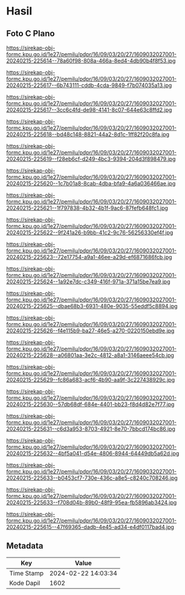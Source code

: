# Hasil

## Foto C Plano

https://sirekap-obj-formc.kpu.go.id/1e27/pemilu/pdpr/16/09/03/20/27/1609032027001-20240215-225614--78a60f98-808a-466a-8ed4-4db90b4f8f53.jpg

https://sirekap-obj-formc.kpu.go.id/1e27/pemilu/pdpr/16/09/03/20/27/1609032027001-20240215-225617--6b743111-cddb-4cda-9849-f7b074035a13.jpg

https://sirekap-obj-formc.kpu.go.id/1e27/pemilu/pdpr/16/09/03/20/27/1609032027001-20240215-225617--3cc6c4fd-de98-4141-8c07-644e63c8ffd2.jpg

https://sirekap-obj-formc.kpu.go.id/1e27/pemilu/pdpr/16/09/03/20/27/1609032027001-20240215-225618--bd48c148-8821-44a2-8d1c-1ff82f20c8fa.jpg

https://sirekap-obj-formc.kpu.go.id/1e27/pemilu/pdpr/16/09/03/20/27/1609032027001-20240215-225619--f28eb6cf-d249-4bc3-9394-204d3f898479.jpg

https://sirekap-obj-formc.kpu.go.id/1e27/pemilu/pdpr/16/09/03/20/27/1609032027001-20240215-225620--1c7b01a8-8cab-4dba-bfa9-4a6a036466ae.jpg

https://sirekap-obj-formc.kpu.go.id/1e27/pemilu/pdpr/16/09/03/20/27/1609032027001-20240215-225621--1f797838-4b32-4b1f-9ac6-87fefb648fc1.jpg

https://sirekap-obj-formc.kpu.go.id/1e27/pemilu/pdpr/16/09/03/20/27/1609032027001-20240215-225622--9f241a26-b9bb-41c2-9c76-56256330ef4f.jpg

https://sirekap-obj-formc.kpu.go.id/1e27/pemilu/pdpr/16/09/03/20/27/1609032027001-20240215-225623--72e17754-a9a1-46ee-a29d-ef6871686fcb.jpg

https://sirekap-obj-formc.kpu.go.id/1e27/pemilu/pdpr/16/09/03/20/27/1609032027001-20240215-225624--1a92e7dc-c349-416f-971a-371a15be7ea9.jpg

https://sirekap-obj-formc.kpu.go.id/1e27/pemilu/pdpr/16/09/03/20/27/1609032027001-20240215-225625--dbae68b3-6931-480e-9035-55eddf5c8894.jpg

https://sirekap-obj-formc.kpu.go.id/1e27/pemilu/pdpr/16/09/03/20/27/1609032027001-20240215-225626--f4e115b9-ba27-46e5-a270-0220150ebd9e.jpg

https://sirekap-obj-formc.kpu.go.id/1e27/pemilu/pdpr/16/09/03/20/27/1609032027001-20240215-225628--a06801aa-3e2c-4812-a8a1-3146aeee54cb.jpg

https://sirekap-obj-formc.kpu.go.id/1e27/pemilu/pdpr/16/09/03/20/27/1609032027001-20240215-225629--fc86a683-acf6-4b90-aa9f-3c227438929c.jpg

https://sirekap-obj-formc.kpu.go.id/1e27/pemilu/pdpr/16/09/03/20/27/1609032027001-20240215-225630--57db68df-684e-4401-bb23-f8d4d82e7f77.jpg

https://sirekap-obj-formc.kpu.go.id/1e27/pemilu/pdpr/16/09/03/20/27/1609032027001-20240215-225631--c6d3a953-8703-4921-8e70-7bbcd174bc86.jpg

https://sirekap-obj-formc.kpu.go.id/1e27/pemilu/pdpr/16/09/03/20/27/1609032027001-20240215-225632--4bf5a041-d54e-4806-8944-64449db5a62d.jpg

https://sirekap-obj-formc.kpu.go.id/1e27/pemilu/pdpr/16/09/03/20/27/1609032027001-20240215-225633--b0453cf7-730e-436c-a8e5-c8240c708246.jpg

https://sirekap-obj-formc.kpu.go.id/1e27/pemilu/pdpr/16/09/03/20/27/1609032027001-20240215-225633--f708d04b-89b0-48f9-95ea-fb5896ab3424.jpg

https://sirekap-obj-formc.kpu.go.id/1e27/pemilu/pdpr/16/09/03/20/27/1609032027001-20240215-225615--47f69365-dadb-4e45-ad34-e4df0117bad4.jpg


## Metadata

| Key        | Value               |
| ---------- | ------------------- |
| Time Stamp | 2024-02-22 14:03:34 |
| Kode Dapil | 1602                |



